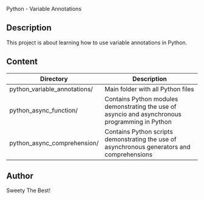 Python - Variable Annotations
## Description
This project is about learning how to use variable annotations in Python.

## Content
| Directory | Description |
| --- | --- |
| python_variable_annotations/ | Main folder with all Python files |
| python_async_function/ | Contains Python modules demonstrating the use of asyncio and asynchronous programming in Python |
| python_async_comprehension/ | Contains Python scripts demonstrating the use of asynchronous generators and comprehensions |


## Author
Sweety The Best!